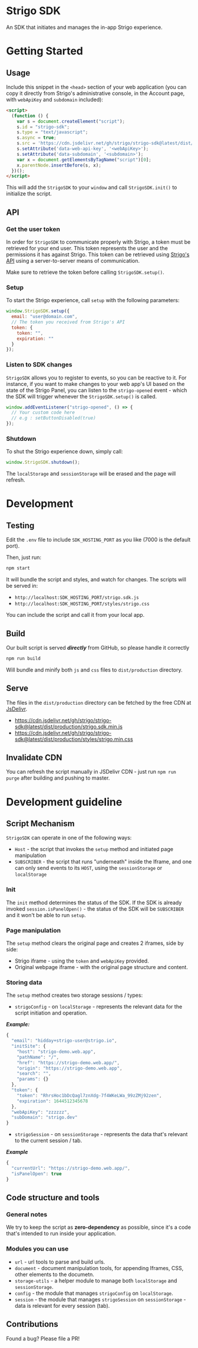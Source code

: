 # Strigo SDK

An SDK that initiates and manages the in-app Strigo experience.

# Getting Started

## Usage

Include this snippet in the `<head>` section of your web application (you can copy it directly from Strigo's administrative console, in the Account page, with `webApiKey` and `subdomain` included):

```html
<script>
  (function () {
    var s = document.createElement("script");
    s.id = "strigo-sdk";
    s.type = "text/javascript";
    s.async = true;
    s.src = 'https://cdn.jsdelivr.net/gh/strigo/strigo-sdk@latest/dist/production/strigo.sdk.min.js';
    s.setAttribute('data-web-api-key', '<webApiKey>');
    s.setAttribute('data-subdomain', '<subdomain>');
    var x = document.getElementsByTagName("script")[0];
    x.parentNode.insertBefore(s, x);
  })();
</script>
```

This will add the `StrigoSDK` to your `window` and call `StrigoSDK.init()` to initialize the script.

## API

### Get the user token

In order for `StrigoSDK` to communicate properly with Strigo, a token must be retrieved for your end user.
This token represents the user and the permissions it has against Strigo.
This token can be retrieved using [Strigo's API](https://docs.strigo.io/#sdk-user-token) using a server-to-server means of communication.

Make sure to retrieve the token before calling `StrigoSDK.setup()`.

### Setup

To start the Strigo experience, call `setup` with the following parameters:

```js
window.StrigoSDK.setup({
  email: "user@domain.com",
  // The token you received from Strigo's API
  token: {
    token: "",
    expiration: ""
  }
});
```

### Listen to SDK changes
`StrigoSDK` allows you to register to events, so you can be reactive to it.
For instance, if you want to make changes to your web app's UI based on the state of the Strigo Panel, you can listen to the `strigo-opened` event - which the SDK will trigger whenever the `StrigoSDK.setup()` is called.

```js
window.addEventListener("strigo-opened", () => {
  // Your custom code here
  // e.g : setButtonDisabled(true)
});
```

### Shutdown

To shut the Strigo experience down, simply call:

```js
window.StrigoSDK.shutdown();
```

The `localStorage` and `sessionStorage` will be erased and the page will refresh.

# Development

## Testing

Edit the `.env` file to include `SDK_HOSTING_PORT` as you like (7000 is the default port).

Then, just run:

```sh
npm start
```

It will bundle the script and styles, and watch for changes.
The scripts will be served in:

- `http://localhost:SDK_HOSTING_PORT/strigo.sdk.js`
- `http://localhost:SDK_HOSTING_PORT/styles/strigo.css`

You can include the script and call it from your local app.

## Build

Our built script is served **_directly_** from GitHub, so please handle it correctly

```sh
npm run build
```

Will bundle and minify both `js` and `css` files to `dist/production` directory.

## Serve

The files in the `dist/production` directory can be fetched by the free CDN at [JsDelivr](https://www.jsdelivr.com/).

- https://cdn.jsdelivr.net/gh/strigo/strigo-sdk@latest/dist/production/strigo.sdk.min.js
- https://cdn.jsdelivr.net/gh/strigo/strigo-sdk@latest/dist/production/styles/strigo.min.css

## Invalidate CDN
You can refresh the script manually in JSDelivr CDN - just run `npm run purge` after building and pushing to master.

# Development guideline

## Script Mechanism

`StrigoSDK` can operate in one of the following ways:

- `Host` - the script that invokes the `setup` method and initiated page manipulation
- `SUBSCRIBER` - the script that runs "underneath" inside the Iframe, and one can only send events to its `HOST`, using the `sessionStorage` or `localStorage`

### Init

The `init` method determines the status of the SDK. If the SDK is already invoked `session.isPanelOpen()` - the status of the SDK will be `SUBSCRIBER` and it won't be able to run `setup`.

### Page manipulation

The `setup` method clears the original page and creates 2 iframes, side by side:

- Strigo iframe - using the `token` and `webApiKey` provided.
- Original webpage iframe - with the original page structure and content.

### Storing data

The `setup` method creates two storage sessions / types:

- `strigoConfig` - on `localStorage` - represents the relevant data for the script initiation and operation.

**_Example:_**

```js
{
  "email": "hidday+strigo-user@strigo.io",
  "initSite": {
    "host": "strigo-demo.web.app",
    "pathName": "/",
    "href": "https://strigo-demo.web.app/",
    "origin": "https://strigo-demo.web.app",
    "search": "",
    "params": {}
  },
  "token": {
    "token": "RhrsHoc1bDcQagl7znXdg-7f4WKeLWa_99zZMj92zen",
    "expiration": 1644512345678
  },
  "webApiKey": "zzzzzz",
  "subDomain": "strigo.dev"
}
```

- `strigoSession` - on `sessionStorage` - represents the data that's relevant to the current session / tab.

**_Example_**

```js
{
  "currentUrl": "https://strigo-demo.web.app/",
  "isPanelOpen": true
}
```

## Code structure and tools

### General notes

We try to keep the script as **zero-dependency** as possible, since it's a code that's intended to run inside your application.

### Modules you can use

- `url` - url tools to parse and build urls.
- `document` - document manipulation tools, for appending Iframes, CSS, other elements to the documetn.
- `storage-utils` - a helper module to manage both `localStorage` and `sessionStorage`.
- `config` - the module that manages `strigoConfig` on `localStorage`.
- `session` - the module that manages `strigoSession` on `sessionStorage` - data is relevant for every session (tab).

## Contributions

Found a bug? Please file a PR!
